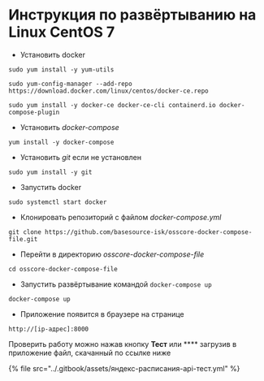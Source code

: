 # Инструкция по развёртыванию на Linux CentOS 7

* Установить docker

```
sudo yum install -y yum-utils
```

```
sudo yum-config-manager --add-repo https://download.docker.com/linux/centos/docker-ce.repo
```

```
sudo yum install -y docker-ce docker-ce-cli containerd.io docker-compose-plugin
```

* Установить _docker-compose_

```
yum install -y docker-compose
```

* Установить _git_ если не установлен

```
sudo yum install -y git
```

* Запустить docker

```
sudo systemctl start docker
```

* Клонировать репозиторий с файлом _docker-compose.yml_

```
git clone https://github.com/basesource-isk/osscore-docker-compose-file.git
```

* Перейти в директорию _osscore-docker-compose-file_

```
cd osscore-docker-compose-file
```

* Запустить развёртывание командой `docker-compose up`

```
docker-compose up
```

* Приложение появится в браузере на странице

```
http://[ip-адрес]:8000
```

Проверить работу можно нажав кнопку **Тест** или **** загрузив в приложение файл, скачанный по ссылке ниже

{% file src="../.gitbook/assets/яндекс-расписания-api-тест.yml" %}
